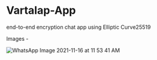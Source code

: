 # Vartalap-App
end-to-end encryption chat app using Elliptic Curve25519

Images - 


![WhatsApp Image 2021-11-16 at 11 53 41 AM](https://user-images.githubusercontent.com/68196125/146645349-1108df53-4697-42ba-8740-ab2fc2e9a19e.jpeg&s=200)
